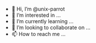 - 👋 Hi, I’m @unix-parrot
- 👀 I’m interested in ...
- 🌱 I’m currently learning ...
- 💞️ I’m looking to collaborate on ...
- 📫 How to reach me ...

<!---
unix-parrot/unix-parrot is a ✨ special ✨ repository because its `README.md` (this file) appears on your GitHub profile.
You can click the Preview link to take a look at your changes.
--->
